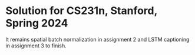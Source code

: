 # Solution for CS231n, Stanford, Spring 2024

It remains spatial batch normalization in assignment 2 and LSTM captioning in assignment 3 to finish.

